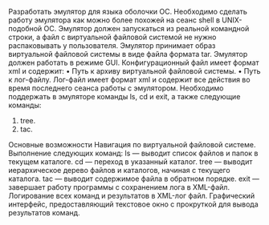 Разработать эмулятор для языка оболочки ОС. Необходимо сделать работу
эмулятора как можно более похожей на сеанс shell в UNIX-подобной ОС.
Эмулятор должен запускаться из реальной командной строки, а файл с
виртуальной файловой системой не нужно распаковывать у пользователя.
Эмулятор принимает образ виртуальной файловой системы в виде файла формата
tar. Эмулятор должен работать в режиме GUI.
Конфигурационный файл имеет формат xml и содержит:
• Путь к архиву виртуальной файловой системы.
• Путь к лог-файлу.
Лог-файл имеет формат xml и содержит все действия во время последнего
сеанса работы с эмулятором.
Необходимо поддержать в эмуляторе команды ls, cd и exit, а также
следующие команды:
1. tree.
2. tac.

Основные возможности
Навигация по виртуальной файловой системе.
Выполнение следующих команд:
ls — выводит список файлов и папок в текущем каталоге.
cd <path> — переход в указанный каталог.
tree — выводит иерархическое дерево файлов и каталогов, начиная с текущего каталога.
tac <file> — выводит содержимое файла в обратном порядке.
exit — завершает работу программы с сохранением лога в XML-файл.
Логирование всех команд и результатов в XML-лог файл.
Графический интерфейс, предоставляющий текстовое окно с прокруткой для вывода результатов команд.